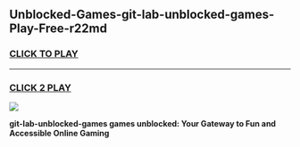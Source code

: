
## Unblocked-Games-git-lab-unblocked-games-Play-Free-r22md
<h3>
<a href="https://premium76.site?title=git-lab-unblocked-games&ref=09A">CLICK TO PLAY</a></h3>
<hr>

<h3>
<a href="https://premium76.site?title=git-lab-unblocked-games&ref=09A">CLICK 2 PLAY</a>
  
</h3>

<a href="https://premium76.site?title=git-lab-unblocked-games&ref=09A"><img src="https://clearcache.store/games.png"></a>


**git-lab-unblocked-games games unblocked: Your Gateway to Fun and Accessible Online Gaming**
